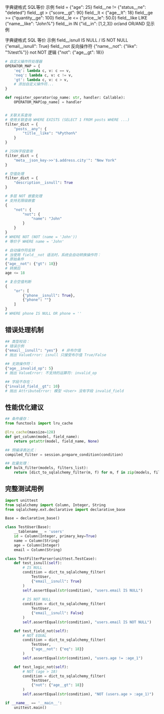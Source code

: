 
字典键格式	SQL等价  示例
field	    =	    {"age": 25}
field__ne	!=	    {"status__ne": "deleted"}
field__gt	>	    {"score__gt": 90}
field__lt	<	    {"age__lt": 18}
field__ge	>=	    {"quantity__ge": 100}
field__le	<=	    {"price__le": 50.0}
field__like	LIKE	{"name__like": "John%"}
field__in	IN	    {"id__in": [1,2,3]}
or/and	    OR/AND	见示例

字典键格式	     SQL 等价	              示例
field__isnull	IS NULL / IS NOT NULL	{"email__isnull": True}
field__not	    反向操作符	             {"name__not": {"like": "%test%"}}
not	            NOT 逻辑	             {"not": {"age__gt": 18}}

```python
# 自定义操作符处理器
OPERATOR_MAP = {
    'eq': lambda c, v: c == v,
    'neq': lambda c, v: c != v,
    'gt': lambda c, v: c > v,
    # 添加自定义操作符...
}

def register_operator(op_name: str, handler: Callable):
    OPERATOR_MAP[op_name] = handler


# 关联关系查询
# 使用关联查询 WHERE EXISTS (SELECT 1 FROM posts WHERE ...)
filter_dict = {
    "posts__any": {
        "title__like": "%Python%"
    }
}

# JSON字段查询
filter_dict = {
    "meta__json_key->>'$.address.city'": "New York"
}

# 空值处理
filter_dict = {
    "description__isnull": True
}

# 多层 NOT 嵌套处理
# 支持无限级嵌套
{
    "not": {
        "not": {
            "name": "John"
        }
    }
}
# WHERE NOT (NOT (name = 'John')) 
# 等价于 WHERE name = 'John'

# 自动操作符反转
# 当使用 field__not 语法时，系统会自动转换操作符：
# 原始条件
{"age__not": {"gt": 18}}
# 转换后
age <= 18

# 复合空值判断
{
    "or": [
        {"phone__isnull": True},
        {"phone": ""}
    ]
}
# WHERE phone IS NULL OR phone = ''
```

## 错误处理机制
```python
## 类型校验：
# 错误示例
{"email__isnull": "yes"}  # 非布尔值
# 抛出 ValueError: isnull 只接受布尔值 True/False

## 无效操作符：
{"age__invalid_op": 5}
# 抛出 ValueError: 不支持的运算符: invalid_op

## 字段不存在：
{"invalid_field__gt": 10}
# 抛出 AttributeError: 模型 <User> 没有字段 invalid_field
```


## 性能优化建议
```python
## 条件缓存：
from functools import lru_cache

@lru_cache(maxsize=128)
def get_column(model, field_name):
    return getattr(model, field_name, None)

## 预编译表达式：
compiled_filter = session.prepare_condition(condition)

## 批量处理：
def bulk_filter(models, filters_list):
    return [dict_to_sqlalchemy_filter(m, f) for m, f in zip(models, filters_list)]
```

## 完整测试用例
```python
import unittest
from sqlalchemy import Column, Integer, String
from sqlalchemy.ext.declarative import declarative_base

Base = declarative_base()

class TestUser(Base):
    __tablename__ = 'users'
    id = Column(Integer, primary_key=True)
    name = Column(String)
    age = Column(Integer)
    email = Column(String)

class TestFilterParser(unittest.TestCase):
    def test_isnull(self):
        # IS NULL
        condition = dict_to_sqlalchemy_filter(
            TestUser, 
            {"email__isnull": True}
        )
        self.assertEqual(str(condition), "users.email IS NULL")
        
        # IS NOT NULL
        condition = dict_to_sqlalchemy_filter(
            TestUser, 
            {"email__isnull": False}
        )
        self.assertEqual(str(condition), "users.email IS NOT NULL")

    def test_field_not(self):
        # NOT EQUAL
        condition = dict_to_sqlalchemy_filter(
            TestUser, 
            {"age__not": {"eq": 18}}
        )
        self.assertEqual(str(condition), "users.age != :age_1")

    def test_logic_not(self):
        # NOT (age > 18)
        condition = dict_to_sqlalchemy_filter(
            TestUser,
            {"not": {"age__gt": 18}}
        )
        self.assertEqual(str(condition), "NOT (users.age > :age_1)")

if __name__ == '__main__':
    unittest.main()
```


